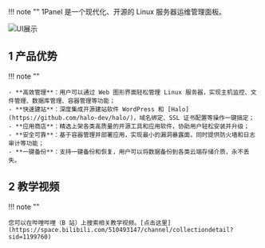 
!!! note ""
    1Panel 是一个现代化、开源的 Linux 服务器运维管理面板。

![UI展示](https://resource.fit2cloud.com/1panel/img/overview.png)

## 1 产品优势

!!! note ""

	- **高效管理**：用户可以通过 Web 图形界面轻松管理 Linux 服务器，实现主机监控、文件管理、数据库管理、容器管理等功能；
	- **快速建站**：深度集成开源建站软件 WordPress 和 [Halo](https://github.com/halo-dev/halo/)，域名绑定、SSL 证书配置等操作一键搞定；
	- **应用商店**：精选上架各类高质量的开源工具和应用软件，协助用户轻松安装并升级；
	- **安全可靠**：基于容器管理并部署应用，实现最小的漏洞暴露面，同时提供防火墙和日志审计等功能；
	- **一键备份**：支持一键备份和恢复，用户可以将数据备份到各类云端存储介质，永不丢失。

## 2 教学视频

!!! note ""

	您可以在哔哩哔哩（B 站）上搜索相关教学视频。[点击这里](https://space.bilibili.com/510493147/channel/collectiondetail?sid=1199760)